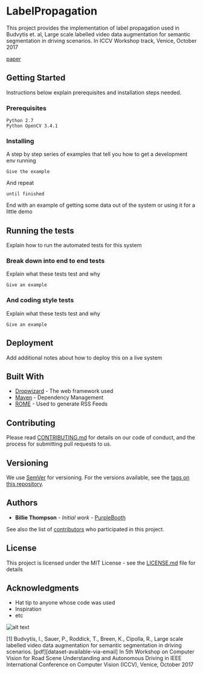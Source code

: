 # LabelPropagation

This project provides the implementation of label propagation used in Budvytis et. al, Large scale labelled video data augmentation for semantic segmentation in driving scenarios. In ICCV Workshop track, Venice, October 2017 

[paper](http://mi.eng.cam.ac.uk/~cipolla/publications/inproceedings/2017-ICCV-label-propagation.pdf)
<!--- [supplementary]()--->
 
## Getting Started

Instructions below explain prerequisites and installation steps needed.

### Prerequisites

```
Python 2.7
Python OpenCV 3.4.1
```

### Installing

A step by step series of examples that tell you how to get a development env running

```
Give the example
```

And repeat

```
until finished
```

End with an example of getting some data out of the system or using it for a little demo

## Running the tests

Explain how to run the automated tests for this system

### Break down into end to end tests

Explain what these tests test and why

```
Give an example
```

### And coding style tests

Explain what these tests test and why

```
Give an example
```

## Deployment

Add additional notes about how to deploy this on a live system

## Built With

* [Dropwizard](http://www.dropwizard.io/1.0.2/docs/) - The web framework used
* [Maven](https://maven.apache.org/) - Dependency Management
* [ROME](https://rometools.github.io/rome/) - Used to generate RSS Feeds

## Contributing

Please read [CONTRIBUTING.md](https://gist.github.com/PurpleBooth/b24679402957c63ec426) for details on our code of conduct, and the process for submitting pull requests to us.

## Versioning

We use [SemVer](http://semver.org/) for versioning. For the versions available, see the [tags on this repository](https://github.com/your/project/tags). 

## Authors

* **Billie Thompson** - *Initial work* - [PurpleBooth](https://github.com/PurpleBooth)

See also the list of [contributors](https://github.com/your/project/contributors) who participated in this project.

## License

This project is licensed under the MIT License - see the [LICENSE.md](LICENSE.md) file for details

## Acknowledgments

* Hat tip to anyone whose code was used
* Inspiration
* etc



![alt text](http://mi.eng.cam.ac.uk/~ib255/files/R00187/R0010087_20170616201954_er_f_00013700.png)


[1] Budvytis, I., Sauer, P., Roddick, T., Breen, K., Cipolla, R., 
Large scale labelled video data augmentation for semantic segmentation in driving scenarios. [pdf][dataset-available-via-email] 
In 5th Workshop on Computer Vision for Road Scene Understanding and Autonomous Driving in IEEE International Conference on Computer Vision (ICCV), Venice, October 2017 

